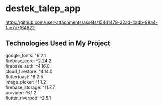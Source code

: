 # destek_talep_app






https://github.com/user-attachments/assets/154d1479-32ad-4adb-98a4-1ae7c7f64622







## Technologies Used in My Project
  google_fonts: ^6.2.1<br/>
  firebase_core: ^2.24.2<br/>
  firebase_auth: ^4.16.0<br/>
  cloud_firestore: ^4.14.0<br/>
  fluttertoast: ^8.2.5<br/>
  image_picker: ^1.1.2<br/>
  firebase_storage: ^11.7.7<br/>
  provider: ^6.1.2<br/>
  flutter_riverpod: ^2.5.1<br/>
